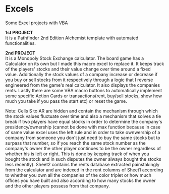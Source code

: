 # Excels
Some Excel projects with VBA

**1st PROJECT**  
It is a Pathfinder 2nd Edition Alchemist template with automated functionalities.

**2nd PROJECT**  
It is a Monopoly Stock Exchange calculator. The board game has a Calculator on its own but I made this macro excel to replace it. It keeps track of the players' stocks and their value change over time around a fixed value. Additionally the stock values of a company increase or decrease if you buy or sell stocks from it respectively through a logic that I reverse engineered from the game's real calculator. It also displays the companies rents. Lastly there are some VBA macro buttons to automatically implement some specific Action Cards or transactions(rent, buy/sell stocks, show how much you take if you pass the start etc) or reset the game.

Note: Cells S to AR are hidden and contain the mechanism through which the stock values fluctuate over time and also a mechanism that solves a tie break if two players have equal stocks in order to determine the company's presidency/ownership (cannot be done with max function because in case of same value excel uses the left rule and in order to take ownwership of a company from someone you don't just need to buy the same stocks but to surpass that number, so if you reach the same stock number as the company's owner the other player continues to be the owner regardless of whether his is left or right. This is done by keeping track of when you bought the stock and in such disputes the owner always bought the stocks less recently). Sheet2 contains the rents database extracted painstakingly from the calculator and are indexed in the rent columns of Sheet1 according to whether you own all the companies of the color triplet or how much offices you have built and also according to how many stocks the owner and the other players possess from that company.
